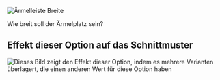 ![Ärmelleiste Breite](sleeveplacketwidth.svg)

Wie breit soll der Ärmelplatz sein?

## Effekt dieser Option auf das Schnittmuster

![Dieses Bild zeigt den Effekt dieser Option, indem es mehrere Varianten überlagert, die einen anderen Wert für diese Option haben](simon_sleeveplacketwidth_sample.svg "Effekt dieser Option auf das Schnittmuster")
